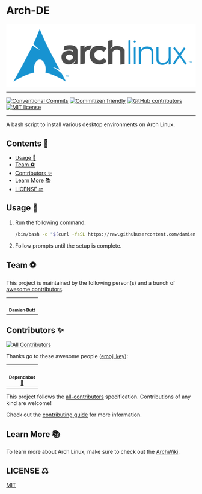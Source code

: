 # Arch-DE

<div align="center">
    <img align="center" src="./assets/img/archlinux-logo-dark-scalable.518881f04ca9.svg" alt="archlinux-logo" />
</div>

---

[![Conventional Commits](https://img.shields.io/badge/Conventional%20Commits-1.0.0-%23FE5196?logo=conventionalcommits&logoColor=white)](https://conventionalcommits.org)
[![Commitizen friendly](https://img.shields.io/badge/commitizen-friendly-brightgreen.svg)](http://commitizen.github.io/cz-cli/)
[![GitHub contributors](https://img.shields.io/github/contributors/damienbutt/arch-de)](#contributors)
[![MIT license](https://img.shields.io/badge/License-MIT-blue.svg)](LICENSE)

---

A bash script to install various desktop environments on Arch Linux.

<!-- START doctoc generated TOC please keep comment here to allow auto update -->
<!-- DON'T EDIT THIS SECTION, INSTEAD RE-RUN doctoc TO UPDATE -->

## Contents 📖

<!-- -   [Features :package:](#features-package) -->
-   [Usage :rocket:](#usage-rocket)
-   [Team :soccer:](#team-soccer)
-   [Contributors :sparkles:](#contributors-sparkles)
-   [Learn More :books:](#learn-more-books)
-   [LICENSE :balance_scale:](#license-balance_scale)

<!-- END doctoc generated TOC please keep comment here to allow auto update -->

<!-- ## Features :package:

-   EFI Partition (260M)
-   BTRFS Root Partition (Remaining Space)
    -   Subvolumes
        -   @
        -   @home
        -   @log
        -   @cache
        -   @snapshots
        -   @swap
    -   Automatic snapshots provided by `snapper` and `snap-pac`
-   LUKS1 Full Disk Encryption including boot directory
-   GRUB Bootloader
-   Paru AUR Helper
-   ZRAM (1GB)
-   Swapfile (System Memory + 2GB)
-   Arch NetBoot -->

## Usage :rocket:

<!-- 1. Download the latest version of the live ISO from [here](https://www.archlinux.org/download/) and boot into it.

    - If you're installing on bare metal, you'll need to burn the ISO to a USB flash drive. A great tool for this is [Etcher](https://etcher.io/). It is free and open source software.

2. (Optional) Setup WiFi.

    - If you need to connect to WiFi for network connectivity, follow the instructions [here](https://wiki.archlinux.org/title/Iwd#iwctl).

3. Confirm internet connectivity.

    ```bash
    ping -c 4 archlinux.org
    ```

4. (Optional) Set the root user password to allow SSH access. This is not required but recommended to allow copy/paste functionality.

    1. Get the IP address of the machine.

        ```bash
        ip a
        ```

    2. Set the root user password.

        ```bash
        passwd root
        ```

    3. From a remote machine SSH into the environment.

        ```bash
        ssh root@<ip>
        ``` -->

1. Run the following command:

    ```bash
    /bin/bash -c "$(curl -fsSL https://raw.githubusercontent.com/damienbutt/arch-de/HEAD/scripts/arch-de.sh)"
    ```

2. Follow prompts until the setup is complete.

## Team :soccer:

This project is maintained by the following person(s) and a bunch of [awesome contributors](https://github.com/damienbutt/arch-base/graphs/contributors).

<table>
    <tr>
        <td align="center">
            <a href="https://github.com/damienbutt">
                <img src="https://avatars.githubusercontent.com/damienbutt?v=4?s=100" width="100px;" alt=""/>
                <br />
                <sub><b>Damien Butt</b></sub>
            </a>
            <br />
        </td>
    </tr>
</table>

## Contributors :sparkles:

<!-- ALL-CONTRIBUTORS-BADGE:START - Do not remove or modify this section -->

[![All Contributors](https://img.shields.io/badge/all_contributors-1-orange.svg?style=flat-square)](#contributors-)

<!-- ALL-CONTRIBUTORS-BADGE:END -->

Thanks go to these awesome people ([emoji key](https://allcontributors.org/docs/en/emoji-key)):

<!-- ALL-CONTRIBUTORS-LIST:START - Do not remove or modify this section -->
<!-- prettier-ignore-start -->
<!-- markdownlint-disable -->
<table>
  <tr>
    <td align="center"><a href="https://github.com/features/security"><img src="https://avatars.githubusercontent.com/u/27347476?v=4?s=100" width="100px;" alt=""/><br /><sub><b>Dependabot</b></sub></a><br /><a href="#maintenance-dependabot" title="Maintenance">🚧</a></td>
  </tr>
</table>

<!-- markdownlint-restore -->
<!-- prettier-ignore-end -->

<!-- ALL-CONTRIBUTORS-LIST:END -->

This project follows the [all-contributors](https://allcontributors.org) specification.
Contributions of any kind are welcome!

Check out the [contributing guide](CONTRIBUTING.md) for more information.

## Learn More :books:

To learn more about Arch Linux, make sure to check out the [ArchWiki](https://wiki.archlinux.org/index.php/Main_Page).

## LICENSE :balance_scale:

[MIT](LICENSE)
